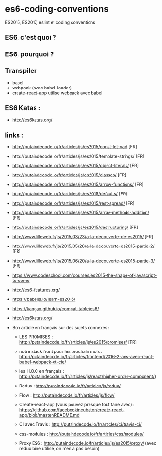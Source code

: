 # es6-coding-conventions
ES2015, ES2017, eslint et coding conventions


## ES6, c'est quoi ?

## ES6, pourquoi ?

## Transpiler

* babel
* webpack (avec babel-loader)
* create-react-app utilise webpack avec babel

## ES6 Katas :

* http://es6katas.org/

## links :

* http://putaindecode.io/fr/articles/js/es2015/const-let-var/ [FR]
* http://putaindecode.io/fr/articles/js/es2015/template-strings/ [FR]
* http://putaindecode.io/fr/articles/js/es2015/object-literals/ [FR]
* http://putaindecode.io/fr/articles/js/es2015/classes/ [FR]
* http://putaindecode.io/fr/articles/js/es2015/arrow-functions/ [FR]
* http://putaindecode.io/fr/articles/js/es2015/defaults/ [FR]
* http://putaindecode.io/fr/articles/js/es2015/rest-spread/ [FR]
* http://putaindecode.io/fr/articles/js/es2015/array-methods-addition/ [FR]
* http://putaindecode.io/fr/articles/js/es2015/destructuring/ [FR]
* http://www.lilleweb.fr/js/2015/03/23/a-la-decouverte-de-es2015/ [FR]
* http://www.lilleweb.fr/js/2015/05/28/a-la-decouverte-es2015-partie-2/ [FR]
* http://www.lilleweb.fr/js/2015/06/20/a-la-decouverte-es2015-partie-3/ [FR]
* https://www.codeschool.com/courses/es2015-the-shape-of-javascript-to-come
* http://es6-features.org/
* https://babeljs.io/learn-es2015/
* https://kangax.github.io/compat-table/es6/
* http://es6katas.org/

* Bon article en français sur des sujets connexes :
  
  * LES PROMISES : http://putaindecode.io/fr/articles/js/es2015/promises/ [FR]
  * notre stack front pour les prochain mois : http://putaindecode.io/fr/articles/frontend/2016-2-ans-avec-react-babel-webpack-et-cie/
  * les H.O.C en français : http://putaindecode.io/fr/articles/js/react/higher-order-component/)
  * Redux : http://putaindecode.io/fr/articles/js/redux/
  * Flow : http://putaindecode.io/fr/articles/js/flow/
  * Create-react-app (vous pouvez presque tout faire avec) : https://github.com/facebookincubator/create-react-app/blob/master/README.md
  * CI avec Travis : http://putaindecode.io/fr/articles/ci/travis-ci/
  * css-modules : http://putaindecode.io/fr/articles/css/modules/
  
  
  
  * Proxy ES6 : http://putaindecode.io/fr/articles/js/es2015/proxy/ (avec redux bine utilisé, on n'en a pas besoin)

